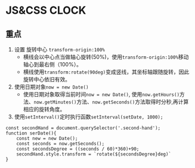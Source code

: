 
# JS&CSS CLOCK

## 重点

1. 设置 旋转中心 `transform-origin:100%`
	- 横线会以中心点当做轴心旋转(50%)，使用`transform-origin:100%`移动 轴心到最右侧（100%）。
	- 横线使用`transform:rotate(90deg)`变成竖线，其坐标轴跟随旋转，因此旋转中心依旧有效。
2. 使用日期对象`now = new Date()`
	- 使用日期对象取得当前时间`now = new Date()`, 使用`now.getHours()`方法、`now.getMinutes()`方法、`now.getSeconds()`方法取得时分秒,再计算相应的旋转角度。
3. 使用`setInterval()`定时执行函数`setInterval(setDate, 1000);`


```
const secondHand = document.querySelector('.second-hand');
function serDate(){
	const new = new Date();
	const seconds = now.getSeconds();
	const secondsDegree = ((seconds / 60)*360)+90;
	secondHand.style.transform = `rotate(${secondsDegree}deg)`
}
```
